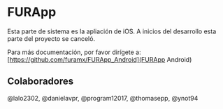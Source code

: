 # FURApp

Esta parte de sistema es la apliación de iOS. A inicios del desarrollo esta parte del proyecto se canceló.

Para más documentación, por favor dirígete a: [https://github.com/furamx/FURApp_Android](FURApp Android)

## Colaboradores

@lalo2302, @danielavpr, @program12017, @thomasepp, @ynot94
